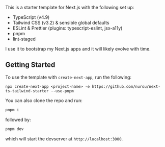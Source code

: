 This is a starter template for Next.js with the following set up:

- TypeScript (v4.9)
- Tailwind CSS (v3.2) & sensible global defaults
- ESLint & Prettier (plugins: typescript-eslint, jsx-a11y)
- pnpm
- lint-staged

I use it to bootstrap my Next.js apps and it will likely evolve with time.

## Getting Started

To use the template with `create-next-app`, run the following:

```
npx create-next-app <project-name> -e https://github.com/nurou/next-ts-tailwind-starter --use-pnpm
```

You can also clone the repo and run:

```bash
pnpm i
```

followed by:

```bash
pnpm dev
```

which will start the devserver at `http://localhost:3000`.
